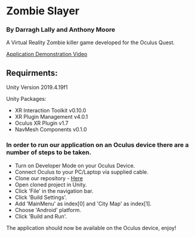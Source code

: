 # Zombie Slayer
### By Darragh Lally and Anthony Moore
A Virtual Reality Zombie killer game developed for the Oculus Quest.

[Application Demonstration Video](https://www.youtube.com/watch?v=h9Cf4V_u6Mc&feature=youtu.be)

## Requirments:
Unity Version 2019.4.19f1

Unity Packages:
* XR Interaction Toolkit v0.10.0
* XR Plugin Management v4.0.1
* Oculus XR Plugin v1.7
* NavMesh Components v0.1.0


### In order to run our application on an Oculus device there are a number of steps to be taken.

* Turn on Developer Mode on your Oculus Device.
* Connect Oculus to your PC/Laptop via supplied cable.
* Clone our repository - [Here](https://github.com/DarraghLally/Oculus-Game
)
* Open cloned project in Unity.
* Click 'File' in the navigation bar.
* Click 'Build Settings'.
* Add 'MainMenu' as index[0] and 'City Map' as index[1].
* Choose 'Android' platform.
* Click 'Build and Run'.

The application should now be available on the Oculus device, enjoy!
